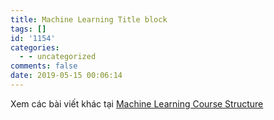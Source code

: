 ```yaml
---
title: Machine Learning Title block
tags: []
id: '1154'
categories:
  - - uncategorized
comments: false
date: 2019-05-15 00:06:14
---
```


Xem các bài viết khác tại [Machine Learning Course Structure](https://coding4food.net/machine-learning-course/)